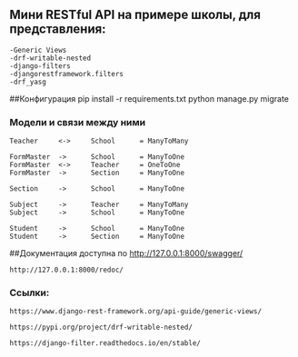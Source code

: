 ## Мини RESTful API на примере школы, для представления:

    -Generic Views 
    -drf-writable-nested 
    -django-filters
    -djangorestframework.filters
    -drf_yasg


##Конфигурация
    pip install -r requirements.txt 
    python manage.py migrate


### Модели и связи между ними

    Teacher     <->     School      = ManyToMany 
    
    FormMaster  ->      School      = ManyToOne 
    FormMaster  <->     Teacher     = OneToOne
    FormMaster  ->      Section     = ManyToOne 

    Section     ->      School      = ManyToOne

    Subject     ->      Teacher     = ManyToMany
    Subject     ->      School      = ManyToOne 

    Student     ->      School      = ManyToOne 
    Student     ->      Section     = ManyToOne 


##Документация доступна по 
    http://127.0.0.1:8000/swagger/ 
    
    http://127.0.0.1:8000/redoc/


### Cсылки:
    https://www.django-rest-framework.org/api-guide/generic-views/
    
    https://pypi.org/project/drf-writable-nested/
    
    https://django-filter.readthedocs.io/en/stable/ 


